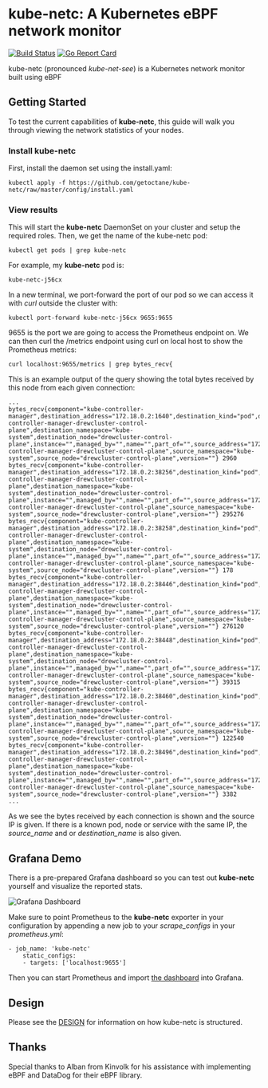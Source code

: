 # kube-netc: A Kubernetes eBPF network monitor

[![Build Status](https://travis-ci.org/nirmata/kube-netc.svg?branch=master)](https://travis-ci.org/nirmata/kube-netc) [![Go Report Card](https://goreportcard.com/badge/github.com/getoctane/kube-netc)](https://goreportcard.com/report/github.com/getoctane/kube-netc)


kube-netc (pronounced <i>kube-net-see</i>) is a Kubernetes network monitor built using eBPF

## Getting Started

To test the current capabilities of **kube-netc**, this guide will walk you through viewing the network statistics of your nodes.

### Install kube-netc

First, install the daemon set using the install.yaml:

``` 
kubectl apply -f https://github.com/getoctane/kube-netc/raw/master/config/install.yaml
```

### View results

This will start the **kube-netc** DaemonSet on your cluster and setup the required roles. Then, we get the name of the kube-netc pod:

```
kubectl get pods | grep kube-netc
```

For example, my **kube-netc** pod is:

```
kube-netc-j56cx
```
In a new terminal, we port-forward the port of our pod so we can access it with *curl* outside the cluster with:

```
kubectl port-forward kube-netc-j56cx 9655:9655
```

9655 is the port we are going to access the Prometheus endpoint on. We can then curl the /metrics endpoint using curl on local host to show the Prometheus metrics:

```
curl localhost:9655/metrics | grep bytes_recv{
```

This is an example output of the query showing the total bytes received by this node from each given connection:

```
...
bytes_recv{component="kube-controller-manager",destination_address="172.18.0.2:1640",destination_kind="pod",destination_name="kube-controller-manager-drewcluster-control-plane",destination_namespace="kube-system",destination_node="drewcluster-control-plane",instance="",managed_by="",name="",part_of="",source_address="172.18.0.2",source_kind="pod",source_name="kube-controller-manager-drewcluster-control-plane",source_namespace="kube-system",source_node="drewcluster-control-plane",version=""} 2960
bytes_recv{component="kube-controller-manager",destination_address="172.18.0.2:38256",destination_kind="pod",destination_name="kube-controller-manager-drewcluster-control-plane",destination_namespace="kube-system",destination_node="drewcluster-control-plane",instance="",managed_by="",name="",part_of="",source_address="172.18.0.2",source_kind="pod",source_name="kube-controller-manager-drewcluster-control-plane",source_namespace="kube-system",source_node="drewcluster-control-plane",version=""} 295276
bytes_recv{component="kube-controller-manager",destination_address="172.18.0.2:38258",destination_kind="pod",destination_name="kube-controller-manager-drewcluster-control-plane",destination_namespace="kube-system",destination_node="drewcluster-control-plane",instance="",managed_by="",name="",part_of="",source_address="172.18.0.2",source_kind="pod",source_name="kube-controller-manager-drewcluster-control-plane",source_namespace="kube-system",source_node="drewcluster-control-plane",version=""} 178
bytes_recv{component="kube-controller-manager",destination_address="172.18.0.2:38446",destination_kind="pod",destination_name="kube-controller-manager-drewcluster-control-plane",destination_namespace="kube-system",destination_node="drewcluster-control-plane",instance="",managed_by="",name="",part_of="",source_address="172.18.0.2",source_kind="pod",source_name="kube-controller-manager-drewcluster-control-plane",source_namespace="kube-system",source_node="drewcluster-control-plane",version=""} 276120
bytes_recv{component="kube-controller-manager",destination_address="172.18.0.2:38448",destination_kind="pod",destination_name="kube-controller-manager-drewcluster-control-plane",destination_namespace="kube-system",destination_node="drewcluster-control-plane",instance="",managed_by="",name="",part_of="",source_address="172.18.0.2",source_kind="pod",source_name="kube-controller-manager-drewcluster-control-plane",source_namespace="kube-system",source_node="drewcluster-control-plane",version=""} 39315
bytes_recv{component="kube-controller-manager",destination_address="172.18.0.2:38460",destination_kind="pod",destination_name="kube-controller-manager-drewcluster-control-plane",destination_namespace="kube-system",destination_node="drewcluster-control-plane",instance="",managed_by="",name="",part_of="",source_address="172.18.0.2",source_kind="pod",source_name="kube-controller-manager-drewcluster-control-plane",source_namespace="kube-system",source_node="drewcluster-control-plane",version=""} 122540
bytes_recv{component="kube-controller-manager",destination_address="172.18.0.2:38496",destination_kind="pod",destination_name="kube-controller-manager-drewcluster-control-plane",destination_namespace="kube-system",destination_node="drewcluster-control-plane",instance="",managed_by="",name="",part_of="",source_address="172.18.0.2",source_kind="pod",source_name="kube-controller-manager-drewcluster-control-plane",source_namespace="kube-system",source_node="drewcluster-control-plane",version=""} 3382
...
```

As we see the bytes received by each connection is shown and the source IP is given. If there is a known pod, node or service with the same IP, the *source_name* and or *destination_name* is also given.


## Grafana Demo

There is a pre-prepared Grafana dashboard so you can test out **kube-netc** yourself and visualize the reported stats.

![Grafana Dashboard](grafana/grafana_demo_dashboard.png)

Make sure to point Prometheus to the **kube-netc** exporter in your configuration by appending a new job to your *scrape_configs* in your *prometheus.yml*:
```
- job_name: 'kube-netc' 
    static_configs: 
    - targets: ['localhost:9655']
```

Then you can start Prometheus and import [the dashboard](grafana/grafana_kube_netc_demo.json) into Grafana.

## Design

Please see the [DESIGN](DESIGN.md) for information on how kube-netc is structured.

## Thanks

Special thanks to Alban from Kinvolk for his assistance with implementing eBPF and DataDog for their eBPF library.
